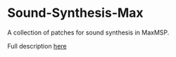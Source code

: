 # Sound-Synthesis-Max

A collection of patches for sound synthesis in MaxMSP.

Full description [here](http://www.soniconlab.com/blog/item/sound-synthesis-maxmsp)
